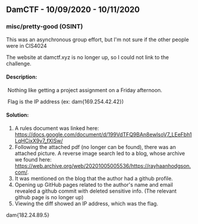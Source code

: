 ## DamCTF - 10/09/2020 - 10/11/2020

### misc/pretty-good (OSINT)

This was an asynchronous group effort, but I'm not sure if the other people were in CIS4024

The website at damctf.xyz is no longer up, so I could not link to the challenge.

#### Description:

​	Nothing like getting a project assignment on a Friday afternoon.

​	Flag is the IP address (ex: dam{169.254.42.42})

#### Solution:

1. A rules document was linked here: https://docs.google.com/document/d/199VdTFQ9BAn8ewlsoV7_LEeFbh1LqHCixX9v7_fXlSw/
2. Following the attached pdf (no longer can be found), there was an attached picture. A reverse image search led to a blog, whose archive we found here: https://web.archive.org/web/20201005005536/https://rayhaanhodgson.com/. 
3. It was mentioned on the blog that the author had a github profile.
4. Opening up GitHub pages related to the author's name and email revealed a github commit with deleted sensitive info. (The relevant github page is no longer up)
5. Viewing the diff showed an IP address, which was the flag. 

dam{182.24.89.5}